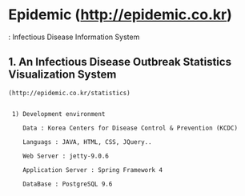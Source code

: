 # Epidemic (http://epidemic.co.kr)
: Infectious Disease Information System

## 1. An Infectious Disease Outbreak Statistics Visualization System 

    (http://epidemic.co.kr/statistics)
  
  
     1) Development environment
  
        Data : Korea Centers for Disease Control & Prevention (KCDC)

        Languags : JAVA, HTML, CSS, JQuery..

        Web Server : jetty-9.0.6

        Application Server : Spring Framework 4

        DataBase : PostgreSQL 9.6


